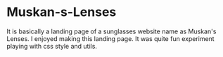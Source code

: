 # Muskan-s-Lenses

It is basically a landing page of  a sunglasses website name as Muskan's Lenses.
I enjoyed making this landing page.
It was quite fun experiment playing with css style and utils.

